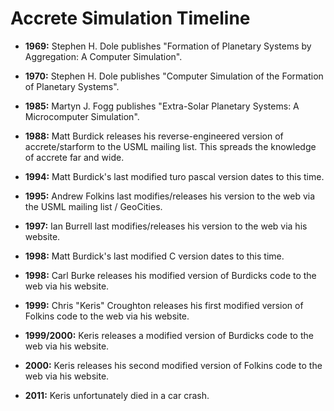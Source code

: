 # Accrete Simulation Timeline

* **1969:** Stephen H. Dole publishes "Formation of Planetary Systems by Aggregation: A Computer Simulation".

* **1970:** Stephen H. Dole publishes "Computer Simulation of the Formation of Planetary Systems".

* **1985:** Martyn J. Fogg publishes "Extra-Solar Planetary Systems: A Microcomputer Simulation".

* **1988:**  Matt Burdick releases his reverse-engineered version of accrete/starform to the USML mailing list. This spreads the knowledge of accrete far and
 wide.

* **1994:**  Matt Burdick's last modified turo pascal version dates to this time.

* **1995:**  Andrew Folkins last modifies/releases his version to the web via the USML mailing list / GeoCities.

* **1997:**  Ian Burrell last modifies/releases his version to the web via his website.

* **1998:**  Matt Burdick's last modified C version dates to this time.

* **1998:**  Carl Burke releases his modified version of Burdicks code to the web via his website.

* **1999:**  Chris "Keris" Croughton releases his first modified version of Folkins code to the web via his website.

* **1999/2000:**  Keris releases a modified version of Burdicks code to the web via his website.

* **2000:**  Keris releases his second modified version of Folkins code to the web via his website.

* **2011:**  Keris unfortunately died in a car crash.